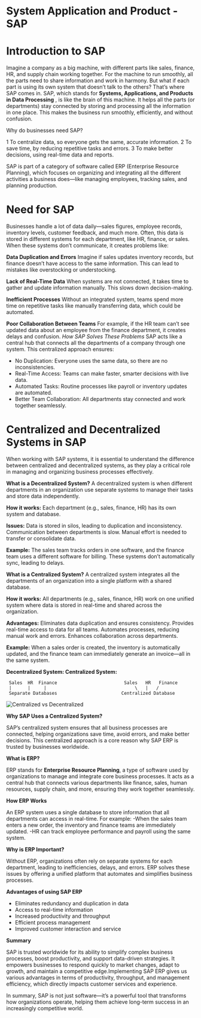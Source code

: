# System Application and Product - SAP
# Introduction to SAP
  Imagine a company as a big machine, with different parts like sales, finance, HR, and supply chain working together. For the machine to run smoothly, all the parts need to share information and work in harmony. But what if each part is using its own system that doesn’t talk to the others? That’s where SAP comes in.
SAP, which stands for **Systems, Applications, and Products in Data Processing** , is like the brain of this machine. It helps all the parts (or departments) stay connected by storing and processing all the information in one place. This makes the business run smoothly, efficiently, and without confusion.

Why do businesses need SAP?

1 To centralize data, so everyone gets the same, accurate information.
2 To save time, by reducing repetitive tasks and errors.
3 To make better decisions, using real-time data and reports.

SAP is part of a category of software called ERP (Enterprise Resource Planning), which focuses on organizing and integrating all the different activities a business does—like managing employees, tracking sales, and planning production.

# Need for SAP
  Businesses handle a lot of data daily—sales figures, employee records, inventory levels, customer feedback, and much more. Often, this data is stored in different systems for each department, like HR, finance, or sales. When these systems don’t communicate, it creates problems like:

  **Data Duplication and Errors**
    Imagine if sales updates inventory records, but finance doesn’t have access to the same information. This can lead to mistakes like overstocking or understocking.

  **Lack of Real-Time Data**
    When systems are not connected, it takes time to gather and update information manually. This slows down decision-making.

  **Inefficient Processes**
    Without an integrated system, teams spend more time on repetitive tasks like manually transferring data, which could be automated.

  **Poor Collaboration Between Teams**
    For example, if the HR team can’t see updated data about an employee from the finance department, it creates delays and confusion.
*How SAP Solves These Problems*
SAP acts like a central hub that connects all the departments of a company through one system. This centralized approach ensures:
- No Duplication: Everyone uses the same data, so there are no inconsistencies.
- Real-Time Access: Teams can make faster, smarter decisions with live data.
- Automated Tasks: Routine processes like payroll or inventory updates are automated.
- Better Team Collaboration: All departments stay connected and work together seamlessly.

# Centralized and Decentralized Systems in SAP
  When working with SAP systems, it is essential to understand the difference between centralized and decentralized systems, as they play a critical role in managing and organizing business processes effectively.

  
**What is a Decentralized System?**
A decentralized system is when different departments in an organization use separate systems to manage their tasks and store data independently.

**How it works:** Each department (e.g., sales, finance, HR) has its own system and database.

**Issues:**
        Data is stored in silos, leading to duplication and inconsistency.
        Communication between departments is slow.
        Manual effort is needed to transfer or consolidate data.
        
**Example:** The sales team tracks orders in one software, and the finance team uses a different software for billing. These systems don’t automatically sync, leading to delays.


**What is a Centralized System?**
A centralized system integrates all the departments of an organization into a single platform with a shared database.

**How it works:** All departments (e.g., sales, finance, HR) work on one unified system where data is stored in real-time and shared across the organization.

**Advantages:**
        Eliminates data duplication and ensures consistency.
        Provides real-time access to data for all teams.
        Automates processes, reducing manual work and errors.
        Enhances collaboration across departments.
        
**Example:** When a sales order is created, the inventory is automatically updated, and the finance team can immediately generate an invoice—all in the same system.



   **Decentralized System:                    Centralized System:**
                    
     Sales  HR  Finance                         Sales   HR   Finance
     |      |     |                                 \   |   /
     Separate Databases                        Centralized Database


![Centralized vs Decentralized](Pictures\SAP.png)

**Why SAP Uses a Centralized System?**

  SAP’s centralized system ensures that all business processes are connected, helping organizations save time, avoid errors, and make better decisions. This centralized approach is a core reason why SAP ERP is trusted by businesses worldwide.

**What is ERP?**

  ERP stands for **Enterprise Resource Planning**, a type of software used by organizations to manage and integrate core business processes. It acts as a central hub that connects various departments like finance, sales, human resources, supply chain, and more, ensuring they work together seamlessly.
  
**How ERP Works**

  An ERP system uses a single database to store information that all departments can access in real-time.
  For example:
    -When the sales team enters a new order, the inventory and finance teams are immediately updated.
    -HR can track employee performance and payroll using the same system.

**Why is ERP Important?**

  Without ERP, organizations often rely on separate systems for each department, leading to inefficiencies, delays, and errors. ERP solves these issues by offering a unified platform that automates and simplifies business processes.

**Advantages of using SAP ERP**
- Eliminates redundancy and duplication in data
- Access to real-time information
- Increased productivity and throughput
- Efficient process management
- Improved customer interaction and service


**Summary**

  SAP is trusted worldwide for its ability to simplify complex business processes, boost productivity, and support data-driven strategies. It empowers businesses to respond quickly to market changes, adapt to growth, and maintain a competitive edge.Implementing SAP ERP gives us various advantages in terms of productivity, throughput, and management efficiency, which directly impacts customer services and experience.

In summary, SAP is not just software—it’s a powerful tool that transforms how organizations operate, helping them achieve long-term success in an increasingly competitive world.

